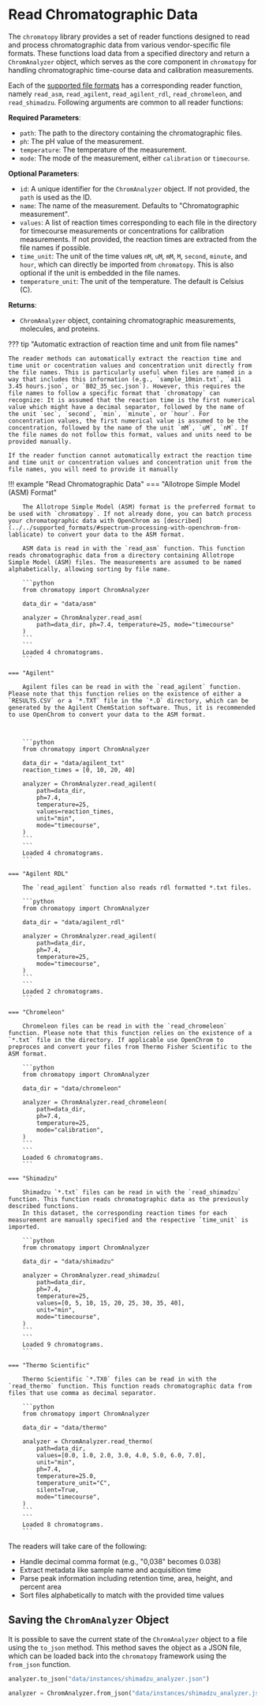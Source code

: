 # Read Chromatographic Data

The `chromatopy` library provides a set of reader functions designed to read and process chromatographic data from various vendor-specific file formats. These functions load data from a specified directory and return a `ChromAnalyzer` object, which serves as the core component in `chromatopy` for handling chromatographic time-course data and calibration measurements.

Each of the [supported file formats](../../supported_formats/#supported-formats) has a corresponding reader function, namely `read_asm`, `read_agilent`, `read_agilent_rdl`, `read_chromeleon`, and `read_shimadzu`. Following arguments are common to all reader functions:

__Required Parameters__:  

- `path`: The path to the directory containing the chromatographic files.
- `ph`: The pH value of the measurement.
- `temperature`: The temperature of the measurement.
- `mode`: The mode of the measurement, either `calibration` or `timecourse`.

__Optional Parameters__:  

- `id`: A unique identifier for the `ChromAnalyzer` object. If not provided, the `path` is used as the ID.
- `name`: The name of the measurement. Defaults to "Chromatographic measurement".
- `values`: A list of reaction times corresponding to each file in the directory for timecourse measurements or concentrations for calibration measurements. If not provided, the reaction times are extracted from the file names if possible.
- `time_unit`: The unit of the time values `nM`, `uM`, `mM`, `M`, `second`, `minute`, and `hour`, which can directly be imported from `chromatopy`. This is also optional if the unit is embedded in the file names.
- `temperature_unit`: The unit of the temperature. The default is Celsius (C).

__Returns__:  

- `ChromAnalyzer` object, containing chromatographic measurements, molecules, and proteins.

??? tip "Automatic extraction of reaction time and unit from file names"

    The reader methods can automatically extract the reaction time and time unit or cocentration values and concentration unit directly from the file names. This is particularly useful when files are named in a way that includes this information (e.g., `sample_10min.txt`, `a11 3.45 hours.json`, or `B02_35_sec.json`). However, this requires the file names to follow a specific format that `chromatopy` can recognize: It is assumed that the reaction time is the first numerical value which might have a decimal separator, followed by the name of the unit `sec`, `second`, `min`, `minute`, or `hour`. For concentration values, the first numerical value is assumed to be the concentration, followed by the name of the unit `mM`, `uM`, `nM`. If the file names do not follow this format, values and units need to be provided manually.

    If the reader function cannot automatically extract the reaction time and time unit or concentration values and concentration unit from the file names, you will need to provide it manually


!!! example "Read Chromatographic Data"
    === "Allotrope Simple Model (ASM) Format"

        The Allotrope Simple Model (ASM) format is the preferred format to be used with `chromatopy`. If not already done, you can batch process your chromatographic data with OpenChrom as [described](../../supported_formats/#spectrum-processing-with-openchrom-from-lablicate) to convert your data to the ASM format.

        ASM data is read in with the `read_asm` function. This function reads chromatographic data from a directory containing Allotrope Simple Model (ASM) files. The measurements are assumed to be named alphabetically, allowing sorting by file name.

        ```python
        from chromatopy import ChromAnalyzer

        data_dir = "data/asm"

        analyzer = ChromAnalyzer.read_asm(
            path=data_dir, ph=7.4, temperature=25, mode="timecourse"
        )
        ```
        ```
        Loaded 4 chromatograms.
        ```

    === "Agilent"

        Agilent files can be read in with the `read_agilent` function. Please note that this function relies on the existence of either a `RESULTS.CSV` or a `*.TXT` file in the `*.D` directory, which can be generated by the Agilent ChemStation software. Thus, it is recommended to use OpenChrom to convert your data to the ASM format.



        ```python
        from chromatopy import ChromAnalyzer

        data_dir = "data/agilent_txt"
        reaction_times = [0, 10, 20, 40]

        analyzer = ChromAnalyzer.read_agilent(
            path=data_dir,
            ph=7.4,
            temperature=25,
            values=reaction_times,
            unit="min",
            mode="timecourse",
        )
        ```
        ```
        Loaded 4 chromatograms.
        ```

    === "Agilent RDL"

        The `read_agilent` function also reads rdl formatted *.txt files.

        ```python
        from chromatopy import ChromAnalyzer

        data_dir = "data/agilent_rdl"

        analyzer = ChromAnalyzer.read_agilent(
            path=data_dir,
            ph=7.4,
            temperature=25,
            mode="timecourse",
        )
        ```
        ```
        Loaded 2 chromatograms.
        ```

    === "Chromeleon"

        Chromeleon files can be read in with the `read_chromeleon` function. Please note that this function relies on the existence of a `*.txt` file in the directory. If applicable use OpenChrom to preproces and convert your files from Thermo Fisher Scientific to the ASM format.

        ```python
        from chromatopy import ChromAnalyzer

        data_dir = "data/chromeleon"

        analyzer = ChromAnalyzer.read_chromeleon(
            path=data_dir,
            ph=7.4,
            temperature=25,
            mode="calibration",
        )
        ```
        ```
        Loaded 6 chromatograms.
        ```

    === "Shimadzu"

        Shimadzu `*.txt` files can be read in with the `read_shimadzu` function. This function reads chromatographic data as the previously described functions.  
        In this dataset, the corresponding reaction times for each measurement are manually specified and the respective `time_unit` is imported.

        ```python
        from chromatopy import ChromAnalyzer

        data_dir = "data/shimadzu"

        analyzer = ChromAnalyzer.read_shimadzu(
            path=data_dir,
            ph=7.4,
            temperature=25,
            values=[0, 5, 10, 15, 20, 25, 30, 35, 40],
            unit="min",
            mode="timecourse",
        )
        ```
        ```
        Loaded 9 chromatograms.
        ```

    === "Thermo Scientific"

        Thermo Scientific `*.TX0` files can be read in with the `read_thermo` function. This function reads chromatographic data from files that use comma as decimal separator.

        ```python
        from chromatopy import ChromAnalyzer

        data_dir = "data/thermo"

        analyzer = ChromAnalyzer.read_thermo(
            path=data_dir,
            values=[0.0, 1.0, 2.0, 3.0, 4.0, 5.0, 6.0, 7.0],
            unit="min",
            ph=7.4,
            temperature=25.0,
            temperature_unit="C",
            silent=True,
            mode="timecourse",
        )
        ```
        ```
        Loaded 8 chromatograms.
        ```

The readers will take care of the following:

- Handle decimal comma format (e.g., "0,038" becomes 0.038)
- Extract metadata like sample name and acquisition time
- Parse peak information including retention time, area, height, and percent area
- Sort files alphabetically to match with the provided time values

## Saving the `ChromAnalyzer` Object

It is possible to save the current state of the `ChromAnalyzer` object to a file using the `to_json` method. This method saves the object as a JSON file, which can be loaded back into the `chromatopy` framework using the `from_json` function.

```python
analyzer.to_json("data/instances/shimadzu_analyzer.json")

analyzer = ChromAnalyzer.from_json("data/instances/shimadzu_analyzer.json")
```
